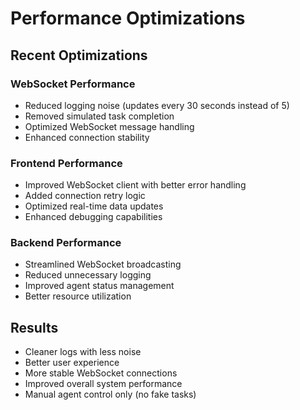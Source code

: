 # Performance Optimizations

## Recent Optimizations

### WebSocket Performance
- Reduced logging noise (updates every 30 seconds instead of 5)
- Removed simulated task completion
- Optimized WebSocket message handling
- Enhanced connection stability

### Frontend Performance  
- Improved WebSocket client with better error handling
- Added connection retry logic
- Optimized real-time data updates
- Enhanced debugging capabilities

### Backend Performance
- Streamlined WebSocket broadcasting
- Reduced unnecessary logging
- Improved agent status management
- Better resource utilization

## Results
- Cleaner logs with less noise
- Better user experience
- More stable WebSocket connections
- Improved overall system performance
- Manual agent control only (no fake tasks)
